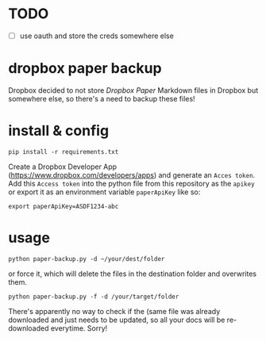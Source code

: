 # TODO

* [ ] use oauth and store the creds somewhere else

# dropbox paper backup

Dropbox decided to not store *Dropbox Paper* Markdown files in Dropbox but somewhere else, so there's a need to backup these files!

# install & config

```
pip install -r requirements.txt
```

Create a Dropbox Developer App (https://www.dropbox.com/developers/apps) and generate an `Acces token`. Add this `Access token` into the python file from this repository as the `apikey` or export it as an environment variable `paperApiKey` like so:

```
export paperApiKey=ASDF1234-abc
```

# usage

```
python paper-backup.py -d ~/your/dest/folder
```

or force it, which will delete the files in the destination folder and overwrites them.

```
python paper-backup.py -f -d /your/target/folder
```

There's apparently no way to check if the (same file was already downloaded and just needs to be updated, so all your docs will be re-downloaded everytime. Sorry!
